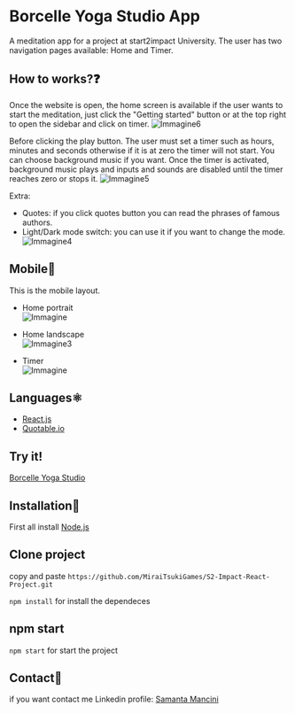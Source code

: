 # Borcelle Yoga Studio App
A meditation app for a project at start2impact University. The user has two navigation pages available: Home and Timer.

## How to works?❓
Once the website is open, the home screen is available if the user wants to start the meditation, just click the "Getting started" button or at the top right to open the sidebar and click on timer.
![Immagine6](https://github.com/MiraiTsukiGames/S2-Impact-React-Project/assets/118011618/e3dd83cf-8922-4a88-94a3-499a34756677)



Before clicking the play button. The user must set a timer such as hours, minutes and seconds otherwise if it is at zero the timer will not start. 
You can choose background music if you want. Once the timer is activated, background music plays and inputs and sounds are disabled until the timer reaches zero or stops it.
![Immagine5](https://github.com/MiraiTsukiGames/S2-Impact-React-Project/assets/118011618/b16b0803-65e1-4b1d-a7f9-0e9f3dee26dc)


Extra:
- Quotes: if you click quotes button you can read the phrases of famous authors.
- Light/Dark mode switch: you can use it if you want to change the mode. <br>
  ![Immagine4](https://github.com/MiraiTsukiGames/S2-Impact-React-Project/assets/118011618/32b90158-fce3-412f-ac4f-6ca7cdac9a33)



## Mobile📱

This is the mobile layout.
- Home portrait <br>
![Immagine](https://github.com/MiraiTsukiGames/S2-Impact-React-Project/assets/118011618/7cfc3f21-4430-4b90-a681-f7723b8393a5)

- Home landscape <br>
![Immagine3](https://github.com/MiraiTsukiGames/S2-Impact-React-Project/assets/118011618/88d0c601-5a0e-4219-ade4-b1dced0dfd47)


- Timer <br>
![Immagine](https://github.com/MiraiTsukiGames/S2-Impact-React-Project/assets/118011618/ab3a3821-3b73-478e-971d-7165eadc4da1)



## Languages⚛️
- [React.js](https://react.dev/)
- [Quotable.io](https://api.quotable.io)
  
## Try it!
[Borcelle Yoga Studio](https://borcelleyogastudio.netlify.app/)

## Installation💾
First all install [Node.js](https://nodejs.org/it)

## Clone project
 copy and paste 
`https://github.com/MiraiTsukiGames/S2-Impact-React-Project.git`

`npm install` for install the dependeces

## npm start
`npm start` for start the project

## Contact📧
if you want contact me
Linkedin profile: [Samanta Mancini](https://www.linkedin.com/in/samantamancini/)
